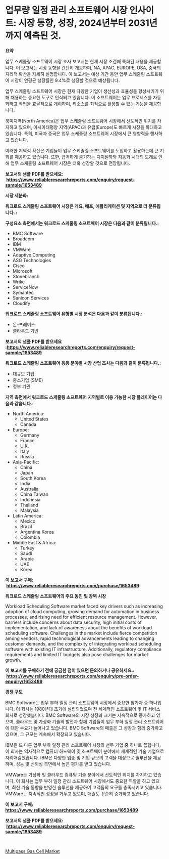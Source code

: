 <p><h1>업무량 일정 관리 소프트웨어 시장 인사이트: 시장 동향, 성장, 2024년부터 2031년까지 예측된 것.</h1></p><p><strong>요약</strong></p>
<p><p>업무 스케줄링 소프트웨어 시장 조사 보고서는 현재 시장 조건에 특화된 내용을 제공합니다. 이 보고서는 시장 동향을 간단히 개요하며, NA, APAC, EUROPE, USA, 중국의 지리적 확산을 자세히 설명합니다. 이 보고서는 예상 기간 동안 업무 스케줄링 소프트웨어 시장이 연평균 성장률인 9.4%로 성장할 것으로 예상됩니다.</p><p>업무 스케줄링 소프트웨어 시장은 현재 다양한 기업이 생산성과 효율성을 향상시키기 위해 채용하는 중요한 도구로 인식되고 있습니다. 이 소프트웨어는 업무 프로세스를 자동화하고 작업을 효율적으로 계획하며, 리소스를 최적으로 활용할 수 있는 기능을 제공합니다.</p><p>북미지역(North America)은 업무 스케줄링 소프트웨어 시장에서 선도적인 위치를 차지하고 있으며, 아시아태평양 지역(APAC)과 유럽(Europe)도 빠르게 시장을 확대하고 있습니다. 특히, 미국과 중국은 업무 스케줄링 소프트웨어 시장에서 큰 영향력을 행사하고 있습니다.</p><p>이러한 지역적 확산은 기업들이 업무 스케줄링 소프트웨어를 도입하고 활용하는데 큰 기회를 제공하고 있습니다. 또한, 급격하게 증가하는 디지털화와 자동화 시대의 도래로 인해 업무 스케줄링 소프트웨어 시장은 더욱 성장할 것으로 전망됩니다.</p></p>
<p><strong>보고서의 샘플 PDF를 받으세요: &nbsp;<a href="https://www.reliableresearchreports.com/enquiry/request-sample/1653489">https://www.reliableresearchreports.com/enquiry/request-sample/1653489</a></strong></p>
<p><strong>시장 세분화:</strong></p>
<p><strong> 워크로드 스케줄링 소프트웨어 시장은 개요, 배포, 애플리케이션 및 지역으로 더 분류됩니다. :</strong></p>
<p><strong>구성요소 측면에서는 워크로드 스케줄링 소프트웨어 시장은 다음과 같이 분류됩니다.:</strong></p>
<p><ul><li>BMC Software</li><li>Broadcom</li><li>IBM</li><li>VMWare</li><li>Adaptive Computing</li><li>ASG Technologies</li><li>Cisco</li><li>Microsoft</li><li>Stonebranch</li><li>Wrike</li><li>ServiceNow</li><li>Symantec</li><li>Sanicon Services</li><li>Cloudify</li></ul></p>
<p><strong> 워크로드 스케줄링 소프트웨어 유형별 시장 분석은 다음과 같이 분류됩니다.:</strong></p>
<p><ul><li>온-프레미스</li><li>클라우드 기반</li></ul></p>
<p><strong>보고서의 샘플 PDF를 받으세요 :<a href="https://www.reliableresearchreports.com/enquiry/request-sample/1653489">https://www.reliableresearchreports.com/enquiry/request-sample/1653489</a></strong></p>
<p><strong> 워크로드 스케줄링 소프트웨어 응용 분야별 시장 산업 조사는 다음과 같이 분류됩니다.:</strong></p>
<p><ul><li>대규모 기업</li><li>중소기업 (SME)</li><li>정부 기관</li></ul></p>
<p><strong>지역 측면에서 워크로드 스케줄링 소프트웨어 지역별로 이용 가능한 시장 플레이어는 다음과 같습니다.:</strong></p>
<p><ul>
    <li>
        North America:
        <ul>
            <li>United States</li>
            <li>Canada</li>
        </ul>
    </li>
    <li>
        Europe:
        <ul>
            <li>Germany</li>
            <li>France</li>
            <li>U.K.</li>
            <li>Italy</li>
            <li>Russia</li>
        </ul>
    </li>
    <li>
        Asia-Pacific:
        <ul>
            <li>China</li>
            <li>Japan</li>
            <li>South Korea</li>
            <li>India</li>
            <li>Australia</li>
            <li>China Taiwan</li>
            <li>Indonesia</li>
            <li>Thailand</li>
            <li>Malaysia</li>
        </ul>
    </li>
    <li>
        Latin America:
        <ul>
            <li>Mexico</li>
            <li>Brazil</li>
            <li>Argentina Korea</li>
            <li>Colombia</li>
        </ul>
    </li>
    <li>
        Middle East & Africa:
        <ul>
            <li>Turkey</li>
            <li>Saudi</li>
            <li>Arabia</li>
            <li>UAE</li>
            <li>Korea</li>
        </ul>
    </li>
    </ul></p>
<p><strong>이 보고서 구매: &nbsp;<a href="https://www.reliableresearchreports.com/purchase/1653489">https://www.reliableresearchreports.com/purchase/1653489</a></strong></p>
<p><strong>워크로드 스케줄링 소프트웨어의 주요 동인 및 장벽 시장</strong></p>
<p><p>Workload Scheduling Software market faced key drivers such as increasing adoption of cloud computing, growing demand for automation in business processes, and rising need for efficient resource management. However, barriers include concerns about data security, high initial costs of implementation, and lack of awareness about the benefits of workload scheduling software. Challenges in the market include fierce competition among vendors, rapid technological advancements leading to changing customer demands, and the complexity of integrating workload scheduling software with existing IT infrastructure. Additionally, regulatory compliance requirements and limited IT budgets also pose challenges for market growth.</p></p>
<p><strong>이 보고서를 구매하기 전에 궁금한 점이 있으면 문의하거나 공유하세요.: &nbsp;<a href="https://www.reliableresearchreports.com/enquiry/pre-order-enquiry/1653489">https://www.reliableresearchreports.com/enquiry/pre-order-enquiry/1653489</a></strong></p>
<p><strong>경쟁 구도</strong></p>
<p><p>BMC Software는 업무 부하 일정 관리 소프트웨어 시장에서 중요한 참가자 중 하나입니다. 이 회사는 1980년대 초기에 설립되었으며 전 세계적인 소프트웨어 및 IT 서비스 회사로 성장했습니다. BMC Software의 시장 성장과 크기는 지속적으로 증가하고 있으며, 클라우드 및 가상화 기술의 발전과 함께 기업들이 업무 부하 일정 관리 소프트웨어에 대한 수요가 늘어나고 있습니다. BMC Software의 매출은 그 성장과 함께 증가하고 있으며, 그 규모는 계속해서 확장되고 있습니다.</p><p>IBM은 또 다른 업무 부하 일정 관리 소프트웨어 시장의 선두 기업 중 하나로 꼽힙니다. 이 회사는 역사적으로 컴퓨터 하드웨어 및 소프트웨어 분야에서 세계적인 기술 기업으로 자리매김했습니다. IBM은 다양한 업종 및 기업 규모의 고객을 대상으로 솔루션을 제공하며, 성능 및 신뢰성 측면에서 높은 평가를 받고 있습니다.</p><p>VMWare는 가상화 및 클라우드 컴퓨팅 기술 분야에서 선도적인 위치를 차지하고 있습니다. 이 회사는 업무 부하 일정 관리 소프트웨어 시장에서도 중요한 역할을 하고 있으며, 최신 기술 동향을 반영한 솔루션을 제공하여 고객들의 요구를 충족시키고 있습니다. VMWare는 지속적인 성장을 거두고 있으며, 매출도 꾸준히 증가하고 있습니다.</p></p>
<p><strong>이 보고서 구매: &nbsp; <a href="https://www.reliableresearchreports.com/purchase/1653489">https://www.reliableresearchreports.com/purchase/1653489</a></strong></p>
<p><strong>보고서의 샘플 PDF를 받으세요: &nbsp;<a href="https://www.reliableresearchreports.com/enquiry/request-sample/1653489">https://www.reliableresearchreports.com/enquiry/request-sample/1653489</a></strong><strong></strong></p>
<p>&nbsp;</p>
<p><p><a href="https://github.com/CliffMedina6/Market-Research-Report-List-4/blob/main/multipass-gas-cell-market.md">Multipass Gas Cell Market</a></p></p>